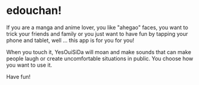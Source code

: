 # edouchan!

If you are a manga and anime lover, you like "ahegao" faces, you want to trick your friends and family or you just want to have fun by tapping your phone and tablet, well ... this app is for you for you!

When you touch it, YesOuiSiDa will moan and make sounds that can make people laugh or create uncomfortable situations in public. You choose how you want to use it.

Have fun!